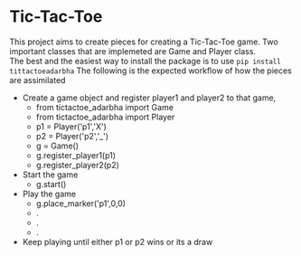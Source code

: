 # Tic-Tac-Toe
This project aims to create pieces for creating a Tic-Tac-Toe game. Two important classes that are implemeted are Game and Player class.<br/>
The best and the easiest way to install the package is to use
<code>pip install tittactoeadarbha</code>
The following is the expected workflow of how the pieces are assimilated
* Create a game object and register player1 and player2 to that game,
  * from tictactoe_adarbha import Game
  * from tictactoe_adarbha import Player
  * p1 = Player('p1','X')
  * p2 = Player('p2','_')
  * g = Game()
  * g.register_player1(p1)
  * g.register_player2(p2)
* Start the game
  * g.start()
* Play the game
  * g.place_marker('p1',0,0)
  * .
  * .
  * .
* Keep playing until either p1 or p2 wins or its a draw